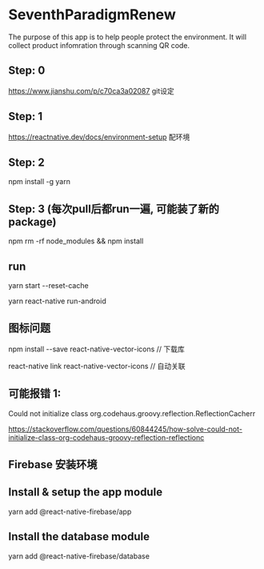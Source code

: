 # SeventhParadigmRenew
The purpose of this app is to help people protect the environment. It will collect product infomration through scanning QR code.
## Step: 0
https://www.jianshu.com/p/c70ca3a02087 git设定
## Step: 1 
https://reactnative.dev/docs/environment-setup 配环境
## Step: 2
npm install -g yarn
## Step: 3 (每次pull后都run一遍, 可能装了新的package)
npm rm -rf node_modules && npm install
## run 
yarn start --reset-cache

yarn react-native run-android

## 图标问题

npm install --save react-native-vector-icons // 下载库

react-native link react-native-vector-icons // 自动关联

## 可能报错 1:

 Could not initialize class org.codehaus.groovy.reflection.ReflectionCacherr
 
https://stackoverflow.com/questions/60844245/how-solve-could-not-initialize-class-org-codehaus-groovy-reflection-reflectionc

## Firebase 安装环境
## Install & setup the app module
yarn add @react-native-firebase/app

## Install the database module
yarn add @react-native-firebase/database
